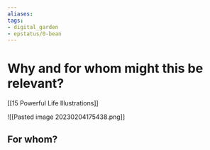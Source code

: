 ```yaml
---
aliases: 
tags: 
- digital_garden
- epstatus/0-bean
---
```

# Why and for whom might this be relevant?
[[15 Powerful Life Illustrations]]

![[Pasted image 20230204175438.png]]

## For whom?

